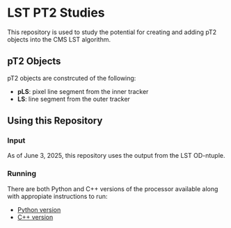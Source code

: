 # LST PT2 Studies

This repository is used to study the potential for creating and adding pT2 objects into the CMS LST algorithm.

## pT2 Objects

pT2 objects are constrcuted of the following:

- **pLS**: pixel line segment from the inner tracker
- **LS**: line segment from the outer tracker

## Using this Repository

### Input

As of June 3, 2025, this repository uses the output from the LST OD-ntuple.

### Running

There are both Python and C++ versions of the processor available along with appropiate instructions to run:

- [Python version](./pt2_python)
- [C++ version](./pt2_cpp)
